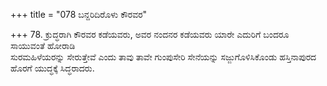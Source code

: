 +++
title = "078 ಬನ್ದರಿದಿರೊಳು ಕೌರವರ"

+++
78. ಕ್ರುದ್ಧರಾಗಿ ಕೌರವರ ಕಡೆಯವರು, ಅವರ ನಂದನರ ಕಡೆಯವರು ಯಾರೇ ಎದುರಿಗೆ ಬಂದರೂ ಸಾಯುವಂತೆ ಹೋರಾಡಿ   
ಸುರಮಹಿಳೆಯರನ್ನು ಸೇರುತ್ತೇವೆ ಎಂದು ತಾವು ತಾವೇ ಗುಂಪುಸೇರಿ ಸೇನೆಯನ್ನು ಸಜ್ಜುಗೊಳಿಸಿಕೊಂಡು ಹಸ್ತಿನಾಪುರದ ಹೊರಗೆ ಯುದ್ಧಕ್ಕೆ ಸಿದ್ಧರಾದರು.